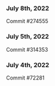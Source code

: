 ### July 8th, 2022

Commit #274555

### July 5th, 2022

Commit #314353


### July 4th, 2022

Commit #72281
